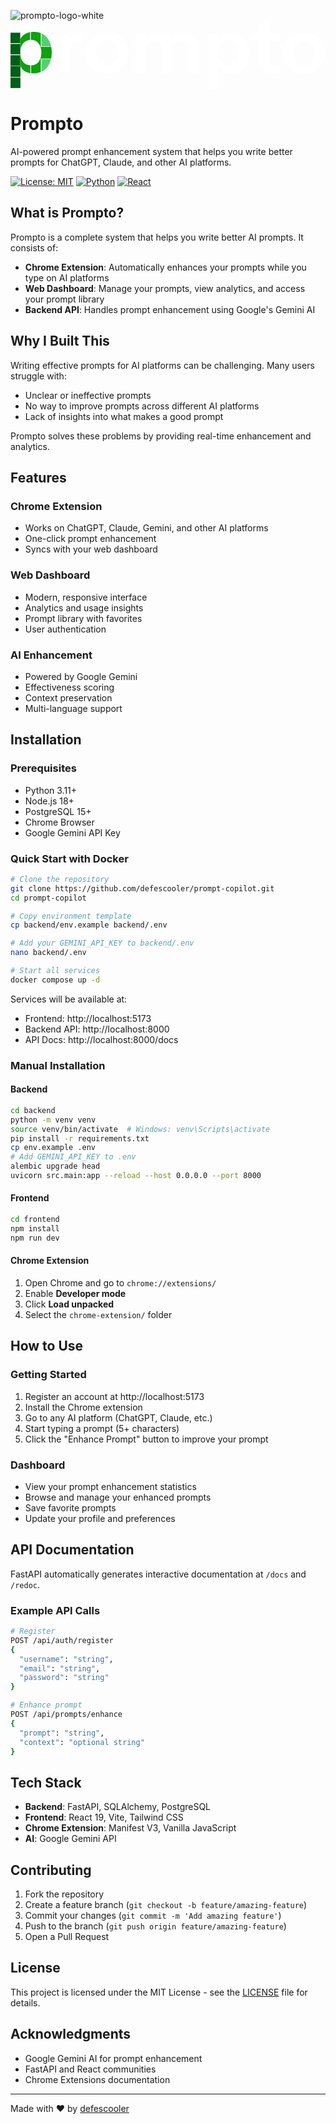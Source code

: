 
![prompto-logo-white](https://github.com/user-attachments/assets/fc960221-0bcf-4f7e-9204-b83c1e2fdea2)<svg width="1146" height="248" viewBox="0 0 1146 248" fill="none" xmlns="http://www.w3.org/2000/svg">
<path d="M177.371 190.096V46.041H212.094V80.7836H212.941V190.096H177.371ZM212.941 114.961L209.271 80.7836C212.658 68.5436 218.398 59.2225 226.491 52.82C234.583 46.4176 244.276 43.2164 255.567 43.2164C259.52 43.2164 262.343 43.593 264.036 44.3462V77.959C263.095 77.5824 261.778 77.3941 260.084 77.3941C258.39 77.2058 256.32 77.1116 253.874 77.1116C240.135 77.1116 229.878 80.1245 223.103 86.1503C216.328 92.1762 212.941 101.78 212.941 114.961Z" fill="white"/>
<path d="M351.482 192.92C336.238 192.92 322.782 189.719 311.114 183.317C299.634 176.914 290.694 168.064 284.296 156.765C277.897 145.279 274.698 132.191 274.698 117.503C274.698 102.815 277.897 89.9165 284.296 78.8064C290.694 67.6963 299.634 59.0342 311.114 52.82C322.782 46.4176 336.238 43.2164 351.482 43.2164C366.915 43.2164 380.371 46.4176 391.851 52.82C403.331 59.0342 412.27 67.6963 418.669 78.8064C425.068 89.9165 428.267 102.815 428.267 117.503C428.267 132.191 424.974 145.279 418.387 156.765C411.988 168.064 403.049 176.914 391.569 183.317C380.089 189.719 366.726 192.92 351.482 192.92ZM351.482 164.392C359.01 164.392 365.785 162.509 371.808 158.743C377.83 154.788 382.535 149.327 385.923 142.36C389.31 135.204 391.004 126.825 391.004 117.221C391.004 103.098 387.24 91.9878 379.712 83.8907C372.372 75.7935 362.962 71.7449 351.482 71.7449C340.002 71.7449 330.498 75.7935 322.97 83.8907C315.442 91.9878 311.678 103.098 311.678 117.221C311.678 126.825 313.372 135.204 316.76 142.36C320.336 149.327 325.041 154.788 330.875 158.743C336.897 162.509 343.766 164.392 351.482 164.392Z" fill="white"/>
<path d="M454.431 190.096V46.041H489.153V79.9362H490V190.096H454.431ZM551.259 190.096V97.1663C551.259 88.6925 549.094 82.4784 544.766 78.5239C540.625 74.3812 534.697 72.3098 526.981 72.3098C520.206 72.3098 513.995 73.9104 508.349 77.1116C502.703 80.3128 498.187 84.8322 494.799 90.6697C491.6 96.5072 490 103.286 490 111.007L486.33 77.959C491.223 67.4138 498.281 59.0342 507.502 52.82C516.724 46.4176 527.451 43.2164 539.684 43.2164C554.364 43.2164 565.938 47.4533 574.407 55.9271C582.876 64.2126 587.11 74.9461 587.11 88.1276V190.096H551.259ZM648.087 190.096V97.1663C648.087 88.6925 646.016 82.4784 641.876 78.5239C637.736 74.3812 631.807 72.3098 624.091 72.3098C617.128 72.3098 610.823 73.9104 605.177 77.1116C599.531 80.3128 595.109 84.8322 591.909 90.6697C588.71 96.5072 587.11 103.286 587.11 111.007L580.9 77.959C585.605 67.4138 592.756 59.0342 602.354 52.82C611.952 46.4176 623.056 43.2164 635.665 43.2164C650.721 43.2164 662.484 47.5475 670.953 56.2096C679.61 64.6834 683.938 75.9818 683.938 90.1048V190.096H648.087Z" fill="white"/>
<path d="M802.336 192.92C788.597 192.92 777.399 189.719 768.742 183.317C760.273 176.726 755.004 167.687 752.934 156.2L755.756 155.918V248H720.187V46.041H754.91V78.5239L752.087 77.959C754.721 67.2255 760.744 58.7517 770.154 52.5376C779.564 46.3235 791.044 43.2164 804.594 43.2164C817.391 43.2164 828.495 46.3235 837.905 52.5376C847.503 58.5634 854.937 67.1314 860.206 78.2415C865.476 89.3516 868.111 102.439 868.111 117.503C868.111 132.756 865.382 146.032 859.924 157.33C854.466 168.629 846.844 177.385 837.058 183.599C827.272 189.813 815.698 192.92 802.336 192.92ZM793.302 163.544C804.782 163.544 813.91 159.59 820.685 151.681C827.46 143.584 830.848 132.285 830.848 117.786C830.848 103.286 827.366 92.082 820.403 84.1731C813.627 76.2642 804.5 72.3098 793.02 72.3098C781.728 72.3098 772.6 76.3584 765.637 84.4556C758.674 92.3645 755.192 103.569 755.192 118.068C755.192 132.568 758.674 143.772 765.637 151.681C772.6 159.59 781.822 163.544 793.302 163.544Z" fill="white"/>
<path d="M957.134 192.92C939.443 192.92 926.363 188.778 917.894 180.492C909.614 172.018 905.473 159.402 905.473 142.642V13.2756L941.325 0V143.49C941.325 150.457 943.207 155.636 946.971 159.025C950.735 162.415 956.663 164.109 964.756 164.109C967.955 164.109 970.778 163.921 973.225 163.544C975.86 162.979 978.306 162.32 980.564 161.567V189.248C978.306 190.378 975.107 191.226 970.966 191.79C966.826 192.544 962.215 192.92 957.134 192.92ZM877.808 74.0046V46.041H980.564V74.0046H877.808Z" fill="white"/>
<path d="M1068.25 192.92C1053.01 192.92 1039.55 189.719 1027.88 183.317C1016.4 176.914 1007.47 168.064 1001.07 156.765C994.668 145.279 991.468 132.191 991.468 117.503C991.468 102.815 994.668 89.9165 1001.07 78.8064C1007.47 67.6963 1016.4 59.0342 1027.88 52.82C1039.55 46.4176 1053.01 43.2164 1068.25 43.2164C1083.69 43.2164 1097.14 46.4176 1108.62 52.82C1120.1 59.0342 1129.04 67.6963 1135.44 78.8064C1141.84 89.9165 1145.04 102.815 1145.04 117.503C1145.04 132.191 1141.74 145.279 1135.16 156.765C1128.76 168.064 1119.82 176.914 1108.34 183.317C1096.86 189.719 1083.5 192.92 1068.25 192.92ZM1068.25 164.392C1075.78 164.392 1082.56 162.509 1088.58 158.743C1094.6 154.788 1099.31 149.327 1102.69 142.36C1106.08 135.204 1107.77 126.825 1107.77 117.221C1107.77 103.098 1104.01 91.9878 1096.48 83.8907C1089.14 75.7935 1079.73 71.7449 1068.25 71.7449C1056.77 71.7449 1047.27 75.7935 1039.74 83.8907C1032.21 91.9878 1028.45 103.098 1028.45 117.221C1028.45 126.825 1030.14 135.204 1033.53 142.36C1037.11 149.327 1041.81 154.788 1047.65 158.743C1053.67 162.509 1060.54 164.392 1068.25 164.392Z" fill="white"/>
<mask id="mask0_579_80" style="mask-type:alpha" maskUnits="userSpaceOnUse" x="0" y="40" width="151" height="208">
<path d="M83.352 192.084C69.4181 192.084 58.0611 188.848 49.2808 182.376C40.6915 175.714 35.347 166.578 33.2474 154.967L36.1105 154.681V247.76H0.0351562V43.6149H35.2515V76.4494L32.3884 75.8784C35.0607 65.0287 41.1687 56.4632 50.7124 50.1818C60.2561 43.9005 71.8995 40.7598 85.6425 40.7598C98.622 40.7598 109.884 43.9005 119.427 50.1818C129.162 56.2729 136.701 64.9336 142.046 76.1639C147.39 87.3942 150.063 100.623 150.063 115.851C150.063 131.269 147.295 144.688 141.76 156.109C136.224 167.529 128.494 176.38 118.568 182.662C108.643 188.943 96.9041 192.084 83.352 192.084ZM74.19 162.39C85.8333 162.39 95.0908 158.393 101.962 150.398C108.834 142.214 112.269 130.793 112.269 116.136C112.269 101.48 108.738 90.1542 101.676 82.1598C94.8044 74.1653 85.547 70.168 73.9037 70.168C62.4512 70.168 53.1938 74.2605 46.1314 82.4453C39.069 90.4398 35.5379 101.765 35.5379 116.422C35.5379 131.078 39.069 142.404 46.1314 150.398C53.1938 158.393 62.5466 162.39 74.19 162.39Z" fill="black"/>
</mask>
<g mask="url(#mask0_579_80)">
<rect x="35.1328" y="38.291" width="36.0826" height="87.3578" fill="#0DA30D"/>
<rect x="74.0625" y="33.5439" width="36.0826" height="90.2064" fill="#0DA30D"/>
<rect x="112.996" y="28.7959" width="36.0826" height="64.5688" fill="#51D071"/>
<rect x="106.348" y="95.2637" width="50.3257" height="42.7294" fill="#0DA30D"/>
<rect x="112.996" y="139.893" width="37.0321" height="51.2752" fill="#51D071"/>
<rect x="75.0156" y="114.255" width="35.133" height="89.2569" fill="#0DA30D"/>
<rect x="35.1328" y="114.255" width="37.0321" height="86.4083" fill="#0DA30D"/>
</g>
<rect y="165" width="36" height="40" fill="#005F16"/>
<rect y="125.649" width="35.133" height="37.9817" fill="#005F16"/>
<rect y="84.8193" width="35.133" height="37.9817" fill="#005F16"/>
<rect y="43.9883" width="35.133" height="37.9817" fill="#005F16"/>
<rect y="207.31" width="36.0826" height="37.9817" fill="#005F16"/>
</svg>



# Prompto

AI-powered prompt enhancement system that helps you write better prompts for ChatGPT, Claude, and other AI platforms.

[![License: MIT](https://img.shields.io/badge/License-MIT-yellow.svg)](https://opensource.org/licenses/MIT)
[![Python](https://img.shields.io/badge/python-3.11+-blue.svg)](https://www.python.org/downloads/)
[![React](https://img.shields.io/badge/react-19.1-blue.svg)](https://reactjs.org/)

## What is Prompto?

Prompto is a complete system that helps you write better AI prompts. It consists of:

- **Chrome Extension**: Automatically enhances your prompts while you type on AI platforms
- **Web Dashboard**: Manage your prompts, view analytics, and access your prompt library
- **Backend API**: Handles prompt enhancement using Google's Gemini AI

## Why I Built This

Writing effective prompts for AI platforms can be challenging. Many users struggle with:
- Unclear or ineffective prompts
- No way to improve prompts across different AI platforms
- Lack of insights into what makes a good prompt

Prompto solves these problems by providing real-time enhancement and analytics.

## Features

### Chrome Extension
- Works on ChatGPT, Claude, Gemini, and other AI platforms
- One-click prompt enhancement
- Syncs with your web dashboard

### Web Dashboard
- Modern, responsive interface
- Analytics and usage insights
- Prompt library with favorites
- User authentication

### AI Enhancement
- Powered by Google Gemini
- Effectiveness scoring
- Context preservation
- Multi-language support

## Installation

### Prerequisites
- Python 3.11+
- Node.js 18+
- PostgreSQL 15+
- Chrome Browser
- Google Gemini API Key

### Quick Start with Docker

```bash
# Clone the repository
git clone https://github.com/defescooler/prompt-copilot.git
cd prompt-copilot

# Copy environment template
cp backend/env.example backend/.env

# Add your GEMINI_API_KEY to backend/.env
nano backend/.env

# Start all services
docker compose up -d
```

Services will be available at:
- Frontend: http://localhost:5173
- Backend API: http://localhost:8000
- API Docs: http://localhost:8000/docs

### Manual Installation

#### Backend
```bash
cd backend
python -m venv venv
source venv/bin/activate  # Windows: venv\Scripts\activate
pip install -r requirements.txt
cp env.example .env
# Add GEMINI_API_KEY to .env
alembic upgrade head
uvicorn src.main:app --reload --host 0.0.0.0 --port 8000
```

#### Frontend
```bash
cd frontend
npm install
npm run dev
```

#### Chrome Extension
1. Open Chrome and go to `chrome://extensions/`
2. Enable **Developer mode**
3. Click **Load unpacked**
4. Select the `chrome-extension/` folder

## How to Use

### Getting Started
1. Register an account at http://localhost:5173
2. Install the Chrome extension
3. Go to any AI platform (ChatGPT, Claude, etc.)
4. Start typing a prompt (5+ characters)
5. Click the "Enhance Prompt" button to improve your prompt

### Dashboard
- View your prompt enhancement statistics
- Browse and manage your enhanced prompts
- Save favorite prompts
- Update your profile and preferences

## API Documentation

FastAPI automatically generates interactive documentation at `/docs` and `/redoc`.

### Example API Calls

```bash
# Register
POST /api/auth/register
{
  "username": "string",
  "email": "string",
  "password": "string"
}

# Enhance prompt
POST /api/prompts/enhance
{
  "prompt": "string",
  "context": "optional string"
}
```

## Tech Stack

- **Backend**: FastAPI, SQLAlchemy, PostgreSQL
- **Frontend**: React 19, Vite, Tailwind CSS
- **Chrome Extension**: Manifest V3, Vanilla JavaScript
- **AI**: Google Gemini API

## Contributing

1. Fork the repository
2. Create a feature branch (`git checkout -b feature/amazing-feature`)
3. Commit your changes (`git commit -m 'Add amazing feature'`)
4. Push to the branch (`git push origin feature/amazing-feature`)
5. Open a Pull Request

## License

This project is licensed under the MIT License - see the [LICENSE](LICENSE) file for details.

## Acknowledgments

- Google Gemini AI for prompt enhancement
- FastAPI and React communities
- Chrome Extensions documentation

---

Made with ❤️ by [defescooler](https://github.com/defescooler)

